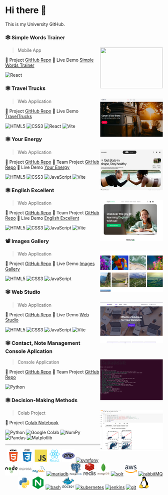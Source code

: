 # Hi there 👋
This is my University GitHub.


### &#x1F578; Simple Words Trainer
> Mobile App
> <a href="https://vimeo.com/1121125212" target="_blank"><img src="./simple-word-trainer.png" width="200" height="130" align="right"/></a>

:paperclip: Project [GitHub Repo](https://github.com/PavloRohozhyn/MobileApp)
:paperclip: Live Demo [Simple Words Trainer](https://vimeo.com/1121125212)


![React](https://img.shields.io/badge/react-%2320232a.svg)


### &#x1F578; Travel Trucks
> Web Application
> <a href="https://travel-trucks-three-wheat.vercel.app" target="_blank"><img src="./travel-tracks.png" width="200" height="130" align="right"/></a>

:paperclip: Project [GitHub Repo](https://github.com/PavloRohozhyn/TravelTrucks)
:paperclip: Live Demo [TravelTrucks](https://travel-trucks-three-wheat.vercel.app)

![HTML5](https://img.shields.io/badge/html5-%23E34F26.svg)
![CSS3](https://img.shields.io/badge/css3-%231572B6.svg)
![React](https://img.shields.io/badge/react-%2320232a.svg)
![Vite](https://img.shields.io/badge/vite-%23646CFF.svg)

### &#x1F578; Your Energy 
> Web Application
> <a href="https://uanvi.github.io/goit-adv-js-final-project-team-5/" target="_blank"><img src="./your-energy.png" width="200" height="130" align="right"/></a>

:paperclip: Project [GitHub Repo](https://github.com/PavloRohozhyn/goit-markup-hw-final)
:paperclip: Team Project [GitHub Repo](https://github.com/uanvi/goit-adv-js-final-project-team-5)
:paperclip: Live Demo [Your Energy](https://uanvi.github.io/goit-adv-js-final-project-team-5/)

![HTML5](https://img.shields.io/badge/html5-%23E34F26.svg)
![CSS3](https://img.shields.io/badge/css3-%231572B6.svg)
![JavaScript](https://img.shields.io/badge/javascript-%23323330.svg)
![Vite](https://img.shields.io/badge/vite-%23646CFF.svg)

### &#x1F578; English Excellent
> Web Application
> <a href="https://pavlorohozhyn.github.io/goit-markup-hw-final" target="_blank"><img src="./english-excellent.png" width="200" height="130" align="right"/></a>

:paperclip: Project [GitHub Repo](https://github.com/PavloRohozhyn/goit-markup-hw-final)
:paperclip: Team Project [GitHub Repo](https://github.com/krav-yurii/english-excellence-v2)
:paperclip: Live Demo [English Excellent](https://pavlorohozhyn.github.io/goit-markup-hw-final)

![HTML5](https://img.shields.io/badge/html5-%23E34F26.svg)
![CSS3](https://img.shields.io/badge/css3-%231572B6.svg)
![JavaScript](https://img.shields.io/badge/javascript-%23323330.svg)
![Vite](https://img.shields.io/badge/vite-%23646CFF.svg)

### :film_projector: Images Gallery 
> Web Application
> <a href="https://pavlorohozhyn.github.io/goit-js-hw-08/" target="_blank"><img src="./images-gallery.png"  width="200" height="130" align="right"/></a>

:paperclip: Project [GitHub Repo](https://github.com/PavloRohozhyn/goit-js-hw-08)
:paperclip: Live Demo [Images Gallery](https://pavlorohozhyn.github.io/goit-js-hw-08/)

![HTML5](https://img.shields.io/badge/html5-%23E34F26.svg)
![CSS3](https://img.shields.io/badge/css3-%231572B6.svg)
![JavaScript](https://img.shields.io/badge/javascript-%23323330.svg)

### &#x1F578; Web Studio
> Web Application
> <a href="https://pavlorohozhyn.github.io/goit-markup-hw-06" target="_blank"><img src="./web-studio.png" width="200" height="130" align="right"/></a>

:paperclip: Project [GitHub Repo](https://github.com/PavloRohozhyn/goit-markup-hw-06)
:paperclip: Live Demo [Web Studio](https://pavlorohozhyn.github.io/goit-markup-hw-06/)

![HTML5](https://img.shields.io/badge/html5-%23E34F26.svg)
![CSS3](https://img.shields.io/badge/css3-%231572B6.svg)
![JavaScript](https://img.shields.io/badge/javascript-%23323330.svg)
![Vite](https://img.shields.io/badge/vite-%23646CFF.svg)

### &#x1F578; Contact, Note Management Console Aplication
> Console Application
> <img src="./contacts-bot.png" width="200" height="130" align="right"/>

:paperclip: Project [GitHub Repo](https://github.com/PavloRohozhyn/goit-pycore-final)
:paperclip: Team Project [GitHub Repo](https://github.com/MaksVeter/goit-pycore-final-project)

![Python](https://img.shields.io/badge/python-3670A0)

### &#x1F578; Decision-Making Methods
> Colab Project
> <img src="./math.png" width="200" height="130" align="right"/>

:paperclip: Project [Colab Notebook](https://colab.research.google.com/drive/1oRjUGFpTDzmBxTzJgad1Iu7TQSMJhouu?usp=sharing)

![Python](https://img.shields.io/badge/python-3670A0)
![Google Colab](https://img.shields.io/badge/Google%20Colab-%23F9A825.svg)
![NumPy](https://img.shields.io/badge/numpy-%23013243.svg)
![Pandas](https://img.shields.io/badge/pandas-%23150458.svg)
![Matplotlib](https://img.shields.io/badge/Matplotlib-%23ffffff.svg)

___
<div align="center">
<a href="https://www.w3.org/html/" target="_blank" rel="noreferrer"><img src="https://raw.githubusercontent.com/devicons/devicon/master/icons/html5/html5-original-wordmark.svg" alt="html5" width="40" height="40"/></a>  <a href="https://www.w3schools.com/css/" target="_blank" rel="noreferrer"><img src="https://raw.githubusercontent.com/devicons/devicon/master/icons/css3/css3-original-wordmark.svg" alt="css3" width="40" height="40"/></a>  <a href="https://developer.mozilla.org/en-US/docs/Web/JavaScript" target="_blank" rel="noreferrer"><img src="https://raw.githubusercontent.com/devicons/devicon/master/icons/javascript/javascript-original.svg" alt="javascript" width="40" height="40"/></a>  <a href="https://reactjs.org/" target="_blank" rel="noreferrer"><img src="https://raw.githubusercontent.com/devicons/devicon/master/icons/react/react-original-wordmark.svg" alt="react" width="40" height="40"/></a>  <a href="https://www.php.net" target="_blank" rel="noreferrer"><img src="https://raw.githubusercontent.com/devicons/devicon/master/icons/php/php-original.svg" alt="php" width="40" height="40"/></a>  <a href="https://symfony.com" target="_blank" rel="noreferrer"><img src="https://symfony.com/logos/symfony_black_03.svg" alt="symfony" width="40" height="40"/></a>  <a href="https://nodejs.org" target="_blank" rel="noreferrer"><img src="https://raw.githubusercontent.com/devicons/devicon/master/icons/nodejs/nodejs-original-wordmark.svg" alt="nodejs" width="40" height="40"/></a>  <a href="https://expressjs.com" target="_blank" rel="noreferrer"><img src="https://raw.githubusercontent.com/devicons/devicon/master/icons/express/express-original-wordmark.svg" alt="express" width="40" height="40"/></a> <a href="https://www.mysql.com/" target="_blank" rel="noreferrer"><img src="https://raw.githubusercontent.com/devicons/devicon/master/icons/mysql/mysql-original-wordmark.svg" alt="mysql" width="40" height="40"/></a>  <a href="https://mariadb.org/" target="_blank" rel="noreferrer"><img src="https://www.vectorlogo.zone/logos/mariadb/mariadb-icon.svg" alt="mariadb" width="40" height="40"/></a>  <a href="https://www.postgresql.org" target="_blank" rel="noreferrer"><img src="https://raw.githubusercontent.com/devicons/devicon/master/icons/postgresql/postgresql-original-wordmark.svg" alt="postgresql" width="40" height="40"/></a>  <a href="https://redis.io" target="_blank" rel="noreferrer"><img src="https://raw.githubusercontent.com/devicons/devicon/master/icons/redis/redis-original-wordmark.svg" alt="redis" width="40" height="40"/></a>  <a href="https://www.mongodb.com/" target="_blank" rel="noreferrer"><img src="https://raw.githubusercontent.com/devicons/devicon/master/icons/mongodb/mongodb-original-wordmark.svg" alt="mongodb" width="40" height="40"/></a>  <a href="https://lucene.apache.org/solr/" target="_blank" rel="noreferrer"><img src="https://www.vectorlogo.zone/logos/apache_solr/apache_solr-icon.svg" alt="solr" width="40" height="40"/></a>  <a href="https://aws.amazon.com" target="_blank" rel="noreferrer"><img src="https://raw.githubusercontent.com/devicons/devicon/master/icons/amazonwebservices/amazonwebservices-original-wordmark.svg" alt="aws" width="40" height="40"/></a>  <a href="https://www.rabbitmq.com" target="_blank" rel="noreferrer"><img src="https://www.vectorlogo.zone/logos/rabbitmq/rabbitmq-icon.svg" alt="rabbitMQ" width="40" height="40"/></a>  <a href="https://www.python.org" target="_blank" rel="noreferrer"><img src="https://raw.githubusercontent.com/devicons/devicon/master/icons/python/python-original.svg" alt="python" width="40" height="40"/></a>  <a href="https://www.nginx.com" target="_blank" rel="noreferrer"><img src="https://raw.githubusercontent.com/devicons/devicon/master/icons/nginx/nginx-original.svg" alt="nginx" width="40" height="40"/></a>  <a href="https://www.gnu.org/software/bash/" target="_blank" rel="noreferrer"><img src="https://www.vectorlogo.zone/logos/gnu_bash/gnu_bash-icon.svg" alt="bash" width="40" height="40"/></a>  <a href="https://www.docker.com/" target="_blank" rel="noreferrer"><img src="https://raw.githubusercontent.com/devicons/devicon/master/icons/docker/docker-original-wordmark.svg" alt="docker" width="40" height="40"/></a>  <a href="https://kubernetes.io" target="_blank" rel="noreferrer"><img src="https://www.vectorlogo.zone/logos/kubernetes/kubernetes-icon.svg" alt="kubernetes" width="40" height="40"/></a>  <a href="https://www.jenkins.io" target="_blank" rel="noreferrer"><img src="https://www.vectorlogo.zone/logos/jenkins/jenkins-icon.svg" alt="jenkins" width="40" height="40"/></a> <!-- Else --> <a href="https://git-scm.com/" target="_blank" rel="noreferrer"><img src="https://www.vectorlogo.zone/logos/git-scm/git-scm-icon.svg" alt="git" width="40" height="40"/></a>  <a href="https://www.linux.org/" target="_blank" rel="noreferrer"><img src="https://raw.githubusercontent.com/devicons/devicon/master/icons/linux/linux-original.svg" alt="linux" width="40" height="40"/></a>
</div>
